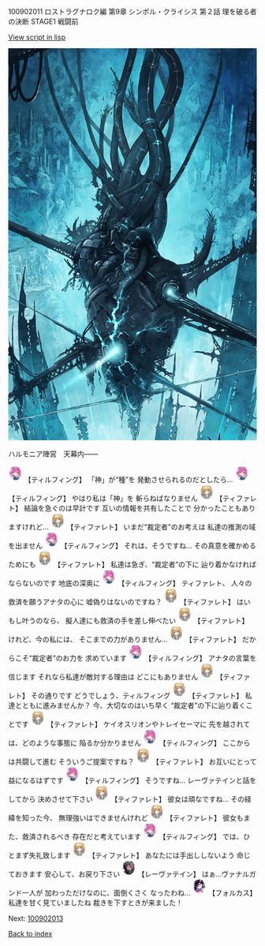 100902011 ロストラグナロク編 第9章 シンボル・クライシス 第２話 理を破る者の決断 STAGE1 戦闘前

[View script in lisp](../scripts/100902011.txt)

![underground_world.png](../images/backgrounds/underground_world.png)

ハルモニア陣営　天幕内――

<img src="../images/units/3101411.png" alt="3101411.png" height="34"/>
【ティルフィング】
「神」が“種”を
発動させられるのだとしたら…

<img src="../images/units/3101411.png" alt="3101411.png" height="34"/>
【ティルフィング】
やはり私は「神」を
斬らねばなりません

<img src="../images/units/3503211.png" alt="3503211.png" height="34"/>
【ティファレト】
結論を急ぐのは早計です
互いの情報を共有したことで
分かったこともありますけれど…

<img src="../images/units/3503211.png" alt="3503211.png" height="34"/>
【ティファレト】
いまだ“裁定者”のお考えは
私達の推測の域を出ません

<img src="../images/units/3101411.png" alt="3101411.png" height="34"/>
【ティルフィング】
それは、そうですね…
その真意を確かめるためにも

<img src="../images/units/3503211.png" alt="3503211.png" height="34"/>
【ティファレト】
私達は急ぎ、“裁定者”の下に
辿り着かなければならないのです
地底の深奥に

<img src="../images/units/3101411.png" alt="3101411.png" height="34"/>
【ティルフィング】
ティファレト、
人々の救済を願うアナタの心に
嘘偽りはないのですね？

<img src="../images/units/3503211.png" alt="3503211.png" height="34"/>
【ティファレト】
はい
もし叶うのなら、
擬人達にも救済の手を差し伸べたい

<img src="../images/units/3503211.png" alt="3503211.png" height="34"/>
【ティファレト】
けれど、今の私には、
そこまでの力がありません…

<img src="../images/units/3503211.png" alt="3503211.png" height="34"/>
【ティファレト】
だからこそ“裁定者”のお力を
求めています

<img src="../images/units/3101411.png" alt="3101411.png" height="34"/>
【ティルフィング】
アナタの言葉を信じます
それなら私達が敵対する理由は
どこにもありません

<img src="../images/units/3503211.png" alt="3503211.png" height="34"/>
【ティファレト】
その通りです
どうでしょう、ティルフィング

<img src="../images/units/3503211.png" alt="3503211.png" height="34"/>
【ティファレト】
私達とともに進みませんか？
今、大切なのはいち早く
“裁定者”の下に辿り着くことです

<img src="../images/units/3503211.png" alt="3503211.png" height="34"/>
【ティファレト】
ケイオスリオンやトレイセーマに
先を越されては、どのような事態に
陥るか分かりません

<img src="../images/units/3101411.png" alt="3101411.png" height="34"/>
【ティルフィング】
ここからは共闘して進む
そういうご提案ですね？

<img src="../images/units/3503211.png" alt="3503211.png" height="34"/>
【ティファレト】
お互いにとって益になるはずです

<img src="../images/units/3101411.png" alt="3101411.png" height="34"/>
【ティルフィング】
そうですね…
レーヴァテインと話をしてから
決めさせて下さい

<img src="../images/units/3503211.png" alt="3503211.png" height="34"/>
【ティファレト】
彼女は頑なですね…
その経緯を知った今、
無理強いはできませんけれど

<img src="../images/units/3503211.png" alt="3503211.png" height="34"/>
【ティファレト】
彼女もまた、救済されるべき
存在だと考えています

<img src="../images/units/3101411.png" alt="3101411.png" height="34"/>
【ティルフィング】
では、ひとまず失礼致します

<img src="../images/units/3503211.png" alt="3503211.png" height="34"/>
【ティファレト】
あなたには手出ししないよう
命じておきます
安心して、お戻り下さい

<img src="../images/units/3100211.png" alt="3100211.png" height="34"/>
【レーヴァテイン】
はぁ…ヴァナルガンド一人が
加わっただけなのに、面倒くさく
なったわね…

<img src="../images/units/3301811.png" alt="3301811.png" height="34"/>
【フォルカス】
私達を甘く見ていましたね
裁きを下すときが来ました！

Next: [100902013](100902013.md)

[Back to index](index.md)
